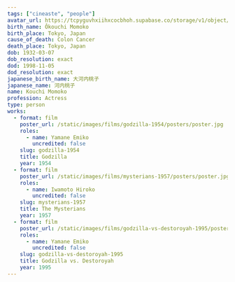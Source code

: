```yaml
---
tags: ["cineaste", "people"]
avatar_url: https://tcpyguvhxiihxcocbhoh.supabase.co/storage/v1/object/public/godzilla-cineaste-public/content/people/kochi-momoko/kochi-momoko.jpg
birth_name: Ôkouchi Momoko
birth_place: Tokyo, Japan
cause_of_death: Colon Cancer
death_place: Tokyo, Japan
dob: 1932-03-07
dob_resolution: exact
dod: 1998-11-05
dod_resolution: exact
japanese_birth_name: 大河内桃子
japanese_name: 河内桃子
name: Kouchi Momoko
profession: Actress
type: person
works:
  - format: film
    poster_url: /static/images/films/godzilla-1954/posters/poster.jpg
    roles:
      - name: Yamane Emiko
        uncredited: false
    slug: godzilla-1954
    title: Godzilla
    year: 1954
  - format: film
    poster_url: /static/images/films/mysterians-1957/posters/poster.jpg
    roles:
      - name: Iwamoto Hiroko
        uncredited: false
    slug: mysterians-1957
    title: The Mysterians
    year: 1957
  - format: film
    poster_url: /static/images/films/godzilla-vs-destoroyah-1995/posters/poster.jpg
    roles:
      - name: Yamane Emiko
        uncredited: false
    slug: godzilla-vs-destoroyah-1995
    title: Godzilla vs. Destoroyah
    year: 1995
---
```

